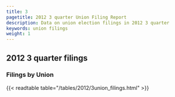 ```yaml
---
title: 3
pagetitle: 2012 3 quarter Union Filing Report
description: Data on union election filings in 2012 3 quarter 
keywords: union filings
weight: 1
---
```


## 2012 3 quarter filings

### Filings by Union
{{< readtable table="/tables/2012/3union_filings.html" >}}

